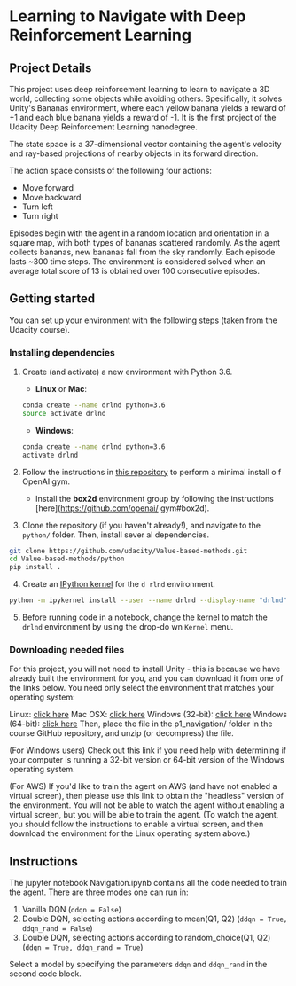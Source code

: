 # Learning to Navigate with Deep Reinforcement Learning
## Project Details
This project uses deep reinforcement learning to learn to navigate a 3D world, collecting some objects while avoiding others. Specifically, it solves Unity's Bananas environment, where each yellow banana yields a reward of +1 and each blue banana yields a reward of -1. It is the first project of the Udacity Deep Reinforcement Learning nanodegree.

The state space is a 37-dimensional vector containing the agent's velocity and ray-based projections of nearby objects in its forward direction.

The action space consists of the following four actions:
- Move forward
- Move backward
- Turn left
- Turn right

Episodes begin with the agent in a random location and orientation in a square map, with both types of bananas scattered randomly. As the agent collects bananas, new bananas fall from the sky randomly. Each episode lasts ~300 time steps. The environment is considered solved when an average total score of 13 is obtained over 100 consecutive episodes.

## Getting started
You can set up your environment with the following steps (taken from the Udacity course).

### Installing dependencies
1. Create (and activate) a new environment with Python 3.6.

    - __Linux__ or __Mac__:
    ```bash
    conda create --name drlnd python=3.6
    source activate drlnd
    ```
    - __Windows__:
    ```bash
    conda create --name drlnd python=3.6
    activate drlnd
    ```

2. Follow the instructions in [this repository](https://github.com/openai/gym) to perform a minimal install o
f OpenAI gym.
    - Install the **box2d** environment group by following the instructions [here](https://github.com/openai/
gym#box2d).

3. Clone the repository (if you haven't already!), and navigate to the `python/` folder.  Then, install sever
al dependencies.
```bash
git clone https://github.com/udacity/Value-based-methods.git
cd Value-based-methods/python
pip install .
```

4. Create an [IPython kernel](http://ipython.readthedocs.io/en/stable/install/kernel_install.html) for the `d
rlnd` environment.
```bash
python -m ipykernel install --user --name drlnd --display-name "drlnd"
```

5. Before running code in a notebook, change the kernel to match the `drlnd` environment by using the drop-do
wn `Kernel` menu.

### Downloading needed files
For this project, you will not need to install Unity - this is because we have already built the environment for you, and you can download it from one of the links below. You need only select the environment that matches your operating system:

Linux: [click here](https://s3-us-west-1.amazonaws.com/udacity-drlnd/P1/Banana/Banana_Linux.zip)
Mac OSX: [click here](https://s3-us-west-1.amazonaws.com/udacity-drlnd/P1/Banana/Banana.app.zip)
Windows (32-bit): [click here](https://s3-us-west-1.amazonaws.com/udacity-drlnd/P1/Banana/Banana_Windows_x86.zip)
Windows (64-bit): [click here](https://s3-us-west-1.amazonaws.com/udacity-drlnd/P1/Banana/Banana_Windows_x86_64.zip)
Then, place the file in the p1_navigation/ folder in the course GitHub repository, and unzip (or decompress) the file.

(For Windows users) Check out this link if you need help with determining if your computer is running a 32-bit version or 64-bit version of the Windows operating system.

(For AWS) If you'd like to train the agent on AWS (and have not enabled a virtual screen), then please use this link to obtain the "headless" version of the environment. You will not be able to watch the agent without enabling a virtual screen, but you will be able to train the agent. (To watch the agent, you should follow the instructions to enable a virtual screen, and then download the environment for the Linux operating system above.)

## Instructions
The jupyter notebook Navigation.ipynb contains all the code needed to train the agent. There are three modes one can run in:
1. Vanilla DQN (`ddqn = False`)
2. Double DQN, selecting actions according to mean(Q1, Q2) (`ddqn = True, ddqn_rand = False`)
3. Double DQN, selecting actions according to random_choice(Q1, Q2) (`ddqn = True, ddqn_rand = True`)

Select a model by specifying the parameters `ddqn` and `ddqn_rand` in the second code block.
